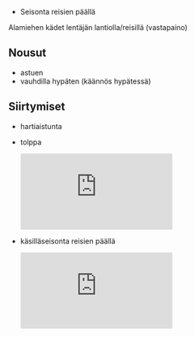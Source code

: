 * Seisonta reisien päällä

Alamiehen kädet lentäjän lantiolla/reisillä (vastapaino)

## Nousut

- astuen
- vauhdilla hypäten (käännös hypätessä)

## Siirtymiset

- hartiaistunta
- tolppa

  <iframe src="https://www.youtube.com/embed/4ZdH5tkE83w?start=12&end=23" frameborder="0" allowfullscreen></iframe>

- käsilläseisonta reisien päällä

  <iframe src="https://www.youtube.com/embed/n9A256MgJtI?start=9&end=24" frameborder="0" allowfullscreen></iframe>
